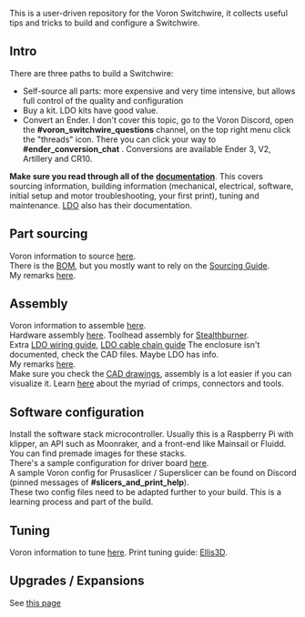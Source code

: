 This is a user-driven repository for the Voron Switchwire, it collects useful tips and tricks to build and configure a Switchwire.

## Intro
There are three paths to build a Switchwire:
* Self-source all parts: more expensive and very time intensive, but allows full control of the quality and configuration
* Buy a kit. LDO kits have good value. 
* Convert an Ender. I don't cover this topic, go to the Voron Discord, open the **#voron_switchwire_questions** channel, on the top right menu click the "threads" icon. There you can click your way to **#ender_conversion_chat** . Conversions are available Ender 3,  V2, Artillery and CR10.

**Make sure you read through all of the** [**documentation**](https://docs.vorondesign.com/). This covers sourcing information, building information (mechanical, electrical, software, initial setup and motor troubleshooting, your first print),  tuning and maintenance.
[LDO](https://docs.ldomotors.com/en/voron/voronsw) also has their documentation. 

## Part sourcing
Voron information to source [here](https://docs.vorondesign.com/sourcing.html).  
There is the [BOM](https://vorondesign.com/voron_switchwire), but you mostly want to rely on the [Sourcing Guide](https://vorondesign.com/sourcing_guide).  
My remarks [here](https://github.com/thijsdeschildre/switchwire-bonus/blob/main/BOM.md).  

## Assembly
Voron information to assemble [here](https://docs.vorondesign.com/build/).  
Hardware assembly [here](https://github.com/VoronDesign/Voron-Switchwire/raw/master/Manuals/Assembly_Manual_SW.pdf). Toolhead assembly for [Stealthburner](https://github.com/VoronDesign/Voron-Stealthburner/blob/main/Manual/Assembly_Manual_SB.pdf).  
Extra [LDO wiring guide](https://docs.ldomotors.com/voron/voronsw/wiring_guide_rev_a), [LDO cable chain guide](https://docs.ldomotors.com/guides/cable_chain_guide)
The enclosure isn't documented, check the CAD files. Maybe LDO has info.  
My remarks [here](https://github.com/thijsdeschildre/switchwire-bonus/blob/main/assembly.md).  
Make sure you check the [CAD drawings](https://github.com/VoronDesign/Voron-Switchwire/tree/master/CAD), assembly is a lot easier if you can visualize it.
Learn [here](https://www.mattmillman.com/info/crimpconnectors) about the myriad of crimps, connectors and tools.  
 
## Software configuration
Install the software stack microcontroller. Usually this is a Raspberry Pi with klipper, an API such as Moonraker, and a  front-end like Mainsail or Fluidd. You can find premade images for these stacks.  
There's a sample configuration for driver board [here](https://github.com/VoronDesign/Voron-Switchwire/tree/master/Firmware).  
A sample Voron config for Prusaslicer /  Superslicer can be found on Discord (pinned messages of **#slicers_and_print_help**).  
These two config files need to be adapted further to your build. This is a learning process and part of the build. 

## Tuning
Voron information to tune [here](https://docs.vorondesign.com/tuning/).
Print tuning guide: [Ellis3D](https://ellis3dp.com/Print-Tuning-Guide/).  

## Upgrades / Expansions
See [this page](https://github.com/thijsdeschildre/switchwire-bonus/blob/main/STL.md)
